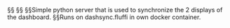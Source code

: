 §§<!---
§§Copyright 2017-2019 Siemens AG
§§
§§Permission is hereby granted, free of charge, to any person obtaining a copy of this software and associated documentation files (the "Software"), to deal in the Software without restriction, including without limitation the rights to use, copy, modify, merge, publish, distribute, sublicense, and/or sell copies of the Software, and to permit persons to whom the Software is furnished to do so, subject to the following conditions:
§§
§§The above copyright notice and this permission notice shall be included in all copies or substantial portions of the Software.
§§
§§THE SOFTWARE IS PROVIDED "AS IS", WITHOUT WARRANTY OF ANY KIND, EXPRESS OR IMPLIED, INCLUDING BUT NOT LIMITED TO THE WARRANTIES OF MERCHANTABILITY, FITNESS FOR A PARTICULAR PURPOSE AND NONINFRINGEMENT. IN NO EVENT SHALL THE AUTHORS OR COPYRIGHT HOLDERS BE LIABLE FOR ANY CLAIM, DAMAGES OR OTHER LIABILITY, WHETHER IN AN ACTION OF CONTRACT, TORT OR OTHERWISE, ARISING FROM, OUT OF OR IN CONNECTION WITH THE SOFTWARE OR THE USE OR OTHER DEALINGS IN THE SOFTWARE.
§§
§§Author(s): Thomas Riedmaier, Michael Kraus
§§-->
§§
§§Simple python server that is used to synchronize the 2 displays of the dashboard.
§§Runs on dashsync.fluffi in own docker container.
